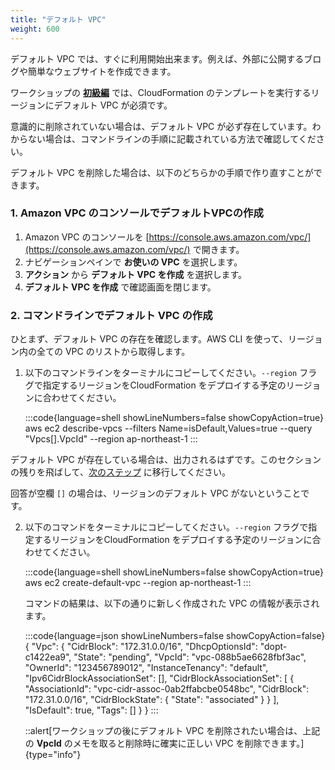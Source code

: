 ```yaml
---
title: "デフォルト VPC"
weight: 600
---
```


デフォルト VPC では、すぐに利用開始出来ます。例えば、外部に公開するブログや簡単なウェブサイトを作成できます。

ワークショップの **[初級編](../../Basics)** では、CloudFormation のテンプレートを実行するリージョンにデフォルト VPC が必須です。

意識的に削除されていない場合は、デフォルト VPC が必ず存在しています。わからない場合は、コマンドラインの手順に記載されている方法で確認してください。

デフォルト VPC を削除した場合は、以下のどちらかの手順で作り直すことができます。

### 1. Amazon VPC のコンソールでデフォルトVPCの作成

1. Amazon VPC のコンソールを [https://console.aws.amazon.com/vpc/](https://console.aws.amazon.com/vpc/) で開きます。
1. ナビゲーションペインで **お使いの VPC** を選択します。
1. **アクション** から **デフォルト VPC を作成** を選択します。
1. **デフォルト VPC を作成** で確認画面を閉じます。

### 2. コマンドラインでデフォルト VPC の作成

ひとまず、デフォルト VPC の存在を確認します。AWS CLI を使って、リージョン内の全ての VPC のリストから取得します。

1. 以下のコマンドラインをターミナルにコピーしてください。`--region` フラグで指定するリージョンをCloudFormation をデプロイする予定のリージョンに合わせてください。

   :::code{language=shell showLineNumbers=false showCopyAction=true}
    aws ec2 describe-vpcs --filters Name=isDefault,Values=true --query "Vpcs[].VpcId" --region ap-northeast-1
    :::

デフォルト VPC が存在している場合は、出力されるはずです。このセクションの残りを飛ばして、[次のステップ](../../Basics) に移行してください。

回答が空欄 `[]` の場合は、リージョンのデフォルト VPC がないということです。

2. 以下のコマンドをターミナルにコピーしてください。`--region` フラグで指定するリージョンをCloudFormation をデプロイする予定のリージョンに合わせてください。

   :::code{language=shell showLineNumbers=false showCopyAction=true}
    aws ec2 create-default-vpc --region ap-northeast-1
    :::

    コマンドの結果は、以下の通りに新しく作成された VPC の情報が表示されます。

   :::code{language=json showLineNumbers=false showCopyAction=false}
    {
        "Vpc": {
            "CidrBlock": "172.31.0.0/16",
            "DhcpOptionsId": "dopt-c1422ea9",
            "State": "pending",
            "VpcId": "vpc-088b5ae6628fbf3ac",
            "OwnerId": "123456789012",
            "InstanceTenancy": "default",
            "Ipv6CidrBlockAssociationSet": [],
            "CidrBlockAssociationSet": [
                {
                    "AssociationId": "vpc-cidr-assoc-0ab2ffabcbe0548bc",
                    "CidrBlock": "172.31.0.0/16",
                    "CidrBlockState": {
                        "State": "associated"
                    }
                }
            ],
            "IsDefault": true,
            "Tags": []
        }
    }
    :::

   ::alert[ワークショップの後にデフォルト VPC を削除されたい場合は、上記の **VpcId** のメモを取ると削除時に確実に正しい VPC を削除できます。]{type="info"}
